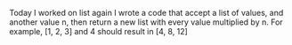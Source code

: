 Today I worked on list again
I wrote a code that accept a list of values, and another value n,
then return a new list with every value multiplied by n.
For example, [1, 2, 3] and 4 should result in [4, 8, 12]